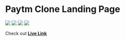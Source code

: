 # Paytm Clone Landing Page

![](https://img.shields.io/badge/-HTML-f06529) ![](https://img.shields.io/badge/-CSS-2965f1) ![](https://img.shields.io/badge/-TailwindCSS-1da9bb) ![](https://img.shields.io/badge/-Responsive-%3Ccolor%3E)

Check out **[Live Link](https://paytm-tailwind-geektousif.netlify.app/)**
